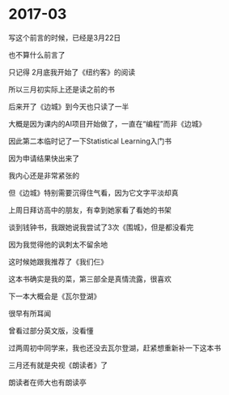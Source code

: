 # 2017-03

写这个前言的时候，已经是3月22日

也不算什么前言了

只记得 2月底我开始了《纽约客》的阅读

所以三月初实际上还是读之前的书

后来开了《边城》到今天也只读了一半

大概是因为课内的AI项目开始做了，一直在“编程”而非《边城》

因此第二本临时记了一下Statistical Learning入门书

因为申请结果快出来了

我内心还是非常紧张的

但《边城》特别需要沉得住气看，因为它文字平淡却真

上周日拜访高中的朋友，有幸到她家看了看她的书架

谈到钱钟书，我跟她说我尝试了3次《围城》，但是都没看完

因为我觉得他的讽刺太不留余地

这时候她跟我推荐了《我们仨》

这本书确实是我的菜，第三部全是真情流露，很喜欢

下一本大概会是《瓦尔登湖》

很早有所耳闻

曾看过部分英文版，没看懂

过两周初中同学来，我也还没去瓦尔登湖，赶紧想重新补一下这本书

三月还有就是央视《朗读者》了

朗读者在师大也有朗读亭

